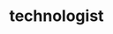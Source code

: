 ---
layout: smileys&emotion
title: technologist
emoji: technologist
permalink: 🧑‍💻.html
image: assets/img/3moji/technologist.png
---